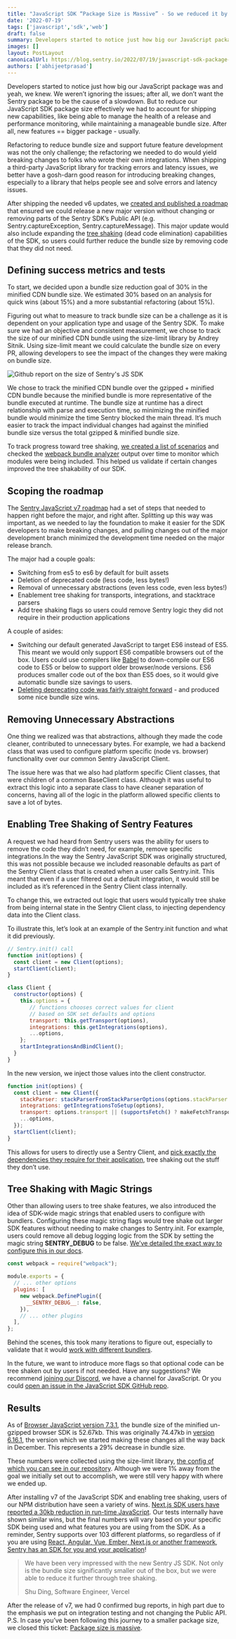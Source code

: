 ```yaml
---
title: "JavaScript SDK “Package Size is Massive” - So we reduced it by 29%"
date: '2022-07-19'
tags: ['javascript','sdk','web']
draft: false
summary: Developers started to notice just how big our JavaScript package was and yeah, we knew. We weren’t ignoring the issues; after all, we don’t want the Sentry package to be the cause of a slowdown. But to reduce our JavaScript SDK package size effectively we had to account for shipping new capabilities, like being able to manage the health of a release and performance monitoring, while maintaining a manageable bundle size. After all, new features == bigger package - usually.
images: []
layout: PostLayout
canonicalUrl: https://blog.sentry.io/2022/07/19/javascript-sdk-package-reduced/
authors: ['abhijeetprasad']
---
```


Developers started to notice just how big our JavaScript package was and yeah, we knew. We weren’t ignoring the issues; after all, we don’t want the Sentry package to be the cause of a slowdown. But to reduce our JavaScript SDK package size effectively we had to account for shipping new capabilities, like being able to manage the health of a release and performance monitoring, while maintaining a manageable bundle size. After all, new features == bigger package - usually. 

Refactoring to reduce bundle size and support future feature development was not the only challenge; the refactoring we needed to do would yield breaking changes to folks who wrote their own integrations. When shipping a third-party JavaScript library for tracking errors and latency issues, we better have a gosh-darn good reason for introducing breaking changes, especially to a library that helps people see and solve errors and latency issues.

After shipping the needed v6 updates, we [created and published a roadmap](https://github.com/getsentry/sentry-javascript/issues/4240) that ensured we could release a new major version without changing or removing parts of the Sentry SDK’s Public API (e.g. Sentry.captureException, Sentry.captureMessage). This major update would also include expanding the [tree shaking](https://webpack.js.org/guides/tree-shaking/) (dead code elimination) capabilities of the SDK, so users could further reduce the bundle size by removing code that they did not need.

## Defining success metrics and tests
To start, we decided upon a bundle size reduction goal of 30% in the minified CDN bundle size. We estimated 30% based on an analysis for quick wins (about 15%) and a more substantial refactoring (about 15%).

Figuring out what to measure to track bundle size can be a challenge as it is dependent on your application type and usage of the Sentry SDK. To make sure we had an objective and consistent measurement, we chose to track the size of our minified CDN bundle using the size-limit library by Andrey Sitnik. Using size-limit meant we could calculate the bundle size on every PR, allowing developers to see the impact of the changes they were making on bundle size.

![Github report on the size of Sentry's JS SDK](/images/javascript-sdk-package-reduced/sdk-size.png)

We chose to track the minified CDN bundle over the gzipped + minified CDN bundle because the minified bundle is more representative of the bundle executed at runtime. The bundle size at runtime has a direct relationship with parse and execution time, so minimizing the minified bundle would minimize the time Sentry blocked the main thread. It’s much easier to track the impact individual changes had against the minified bundle size versus the total gzipped & minified bundle size.

To track progress toward tree shaking, [we created a list of scenarios](https://github.com/getsentry/sentry-javascript/tree/master/scenarios/browser) and checked the [webpack bundle analyzer](https://www.npmjs.com/package/webpack-bundle-analyzer) output over time to monitor which modules were being included. This helped us validate if certain changes improved the tree shakability of our SDK.

## Scoping the roadmap
The [Sentry JavaScript v7 roadmap](https://github.com/getsentry/sentry-javascript/issues/4240#issuecomment-1035323682) had a set of steps that needed to happen right before the major, and right after. Splitting up this way was important, as we needed to lay the foundation to make it easier for the SDK developers to make breaking changes, and pulling changes out of the major development branch minimized the development time needed on the major release branch.

The major had a couple goals:

* Switching from es5 to es6 by default for built assets
* Deletion of deprecated code (less code, less bytes!)
* Removal of unnecessary abstractions (even less code, even less bytes!)
* Enablement tree shaking for transports, integrations, and stacktrace parsers
* Add tree shaking flags so users could remove Sentry logic they did not require in their production applications

A couple of asides:

* Switching our default generated JavaScript to target ES6 instead of ES5. This meant we would only support ES6 compatible browsers out of the box. Users could use compilers like [Babel](https://babeljs.io/) to down-compile our ES6 code to ES5 or below to support older browser/node versions. ES6 produces smaller code out of the box than ES5 does, so it would give automatic bundle size savings to users.
* [Deleting deprecating code was fairly straight forward](https://github.com/getsentry/sentry-javascript/pulls?q=is%3Apr+author%3AAbhiPrasad+deprecate+is%3Aclosed+milestone%3A7.0.0+) - and produced some nice bundle size wins.

## Removing Unnecessary Abstractions
One thing we realized was that abstractions, although they made the code cleaner, contributed to unnecessary bytes. For example, we had a backend class that was used to configure platform specific (node vs. browser) functionality over our common Sentry JavaScript Client.

The issue here was that we also had platform specific Client classes, that were children of a common BaseClient class. Although it was useful to extract this logic into a separate class to have cleaner separation of concerns, having all of the logic in the platform allowed specific clients to save a lot of bytes.

## Enabling Tree Shaking of Sentry Features
A request we had heard from Sentry users was the ability for users to remove the code they didn’t need, for example, remove specific integrations.In the way the Sentry JavaScript SDK was originally structured, this was not possible because we included reasonable defaults as part of the Sentry Client class that is created when a user calls Sentry.init. This meant that even if a user filtered out a default integration, it would still be included as it’s referenced in the Sentry Client class internally.

To change this, we extracted out logic that users would typically tree shake from being internal state in the Sentry Client class, to injecting dependency data into the Client class.

To illustrate this, let’s look at an example of the Sentry.init function and what it did previously.

```js
// Sentry.init() call
function init(options) {
  const client = new Client(options);
  startClient(client);
}

class Client {
  constructor(options) {
    this.options = {
       // functions chooses correct values for client
       // based on SDK set defaults and options
       transport: this.getTransport(options),
       integrations: this.getIntegrations(options),       
       ...options,
    };
    startIntegrationsAndBindClient();
  }
}
```

In the new version, we inject those values into the client constructor.

```js
function init(options) {
  const client = new Client({
    stackParser: stackParserFromStackParserOptions(options.stackParser || defaultStackParser),
    integrations: getIntegrationsToSetup(options),
    transport: options.transport || (supportsFetch() ? makeFetchTransport : makeXHRTransport),
    ...options,
  });
  startClient(client);
}
```

This allows for users to directly use a Sentry Client, and [pick exactly the dependencies they require for their application](https://docs.sentry.io/platforms/javascript/configuration/tree-shaking/#tree-shaking-default-integrations), tree shaking out the stuff they don’t use.

## Tree Shaking with Magic Strings
Other than allowing users to tree shake features, we also introduced the idea of SDK-wide magic strings that enabled users to configure with bundlers. Configuring these magic string flags would tree shake out larger SDK features without needing to make changes to Sentry.init. For example, users could remove all debug logging logic from the SDK by setting the magic string **SENTRY_DEBUG** to be false. [We’ve detailed the exact way to configure this in our docs](https://docs.sentry.io/platforms/javascript/configuration/tree-shaking/#tree-shaking-optional-code).

```js
const webpack = require("webpack");

module.exports = {
  // ... other options
  plugins: [
    new webpack.DefinePlugin({
      __SENTRY_DEBUG__: false,
    }),
    // ... other plugins
  ],
};
```

Behind the scenes, this took many iterations to figure out, especially to validate that it would [work with different bundlers](https://github.com/getsentry/sentry-javascript/pull/5155).

In the future, we want to introduce more flags so that optional code can be tree shaken out by users if not needed. Have any suggestions? We recommend [joining our Discord](https://discord.gg/j7DWKKNF), we have a channel for JavaScript. Or you could [open an issue in the JavaScript SDK GitHub repo](https://github.com/getsentry/sentry-javascript/issues/new/choose).

## Results
As of [Browser JavaScript version 7.3.1](https://github.com/getsentry/sentry-javascript/commit/f15fb00146d9a83ed36706f24c239c9d6f29a81f), the bundle size of the minified un-gzipped browser SDK is 52.67kb. This was originally 74.47kb in [version 6.16.1](https://github.com/getsentry/sentry-javascript/commit/6919d17445ad6a6692844970640011b9555cf78b), the version which we started making these changes all the way back in December. This represents a 29% decrease in bundle size.

These numbers were collected using the size-limit library, [the config of which you can see in our repository](https://github.com/getsentry/sentry-javascript/blob/master/.size-limit.js). Although we were 1% away from the goal we initially set out to accomplish, we were still very happy with where we ended up.

After installing v7 of the JavaScript SDK and enabling tree shaking, users of our NPM distribution have seen a variety of wins. [Next.js SDK users have reported a 30kb reduction in run-time JavaScript](https://twitter.com/shuding_/status/1539249024074760199). Our tests internally have shown similar wins, but the final numbers will vary based on your specific SDK being used and what features you are using from the SDK. As a reminder, Sentry supports over 103 different platforms, so regardless of if you are using [React, Angular, Vue, Ember, Next.js or another framework, Sentry has an SDK for you and your application](https://docs.sentry.io/platforms/)!

> We have been very impressed with the new Sentry JS SDK. Not only is the bundle size significantly smaller out of the box, but we were able to reduce it further through tree shaking. 
>   
> Shu Ding, Software Engineer, Vercel

After the release of v7, we had 0 confirmed bug reports, in high part due to the emphasis we put on integration testing and not changing the Public API. P.S. In case you’ve been following this journey to a smaller package size, we closed this ticket: [Package size is massive](https://github.com/getsentry/sentry-javascript/issues/2707).
